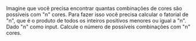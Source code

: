 Imagine que você precisa encontrar quantas combinações de cores são possíveis com "n" cores. Para fazer isso você precisa calcular o fatorial de "n", que é o produto de todos os inteiros positivos menores ou igual a "n". Dado "n" como input. Calcule o número de possíveis combinações com "n" cores.
